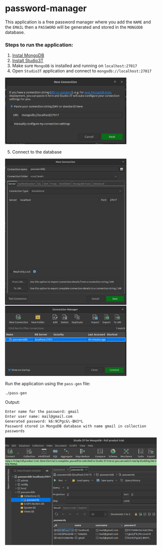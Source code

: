 # password-manager

This application is a free password manager where you add the `NAME` and the `EMAIL` then a `PASSWORD` will be generated and stored in the `MONGODB` database.

### Steps to run the application:

 1. [Instal MongoDB](https://www.mongodb.com/docs/manual/tutorial/install-mongodb-on-ubuntu/)
 2. [Install Studio3T](https://studio3t.com/knowledge-base/articles/installation/)
 3. Make sure `MongoDB` is installed and running on `localhost:27017`
 4. Open `Studio3T` application and connect to `mongodb://localhost:27017`

 <img src="imgs/1.png" width="400px">

 5. Connect to the database

  <img src="imgs/2.png" width="400px">
  <img src="imgs/3.png" width="400px">

Run the application using the `pass-gen` file:
```
./pass-gen
```

Output:
```
Enter name for the password: gmail
Enter user name: mail@gmail.com
Generated password: k6:9CPgc&\-BH3*L
Password stored in MongoDB database with name gmail in collection passwords
```

<img src="imgs/4.png" width="500px">
